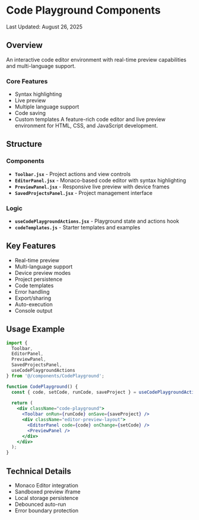 # Code Playground Components

Last Updated: August 26, 2025

## Overview

An interactive code editor environment with real-time preview capabilities and multi-language support.

### Core Features
- Syntax highlighting
- Live preview
- Multiple language support
- Code saving
- Custom templates
A feature-rich code editor and live preview environment for HTML, CSS, and JavaScript development.

## Structure

### Components
- **`Toolbar.jsx`** - Project actions and view controls
- **`EditorPanel.jsx`** - Monaco-based code editor with syntax highlighting
- **`PreviewPanel.jsx`** - Responsive live preview with device frames
- **`SavedProjectsPanel.jsx`** - Project management interface

### Logic
- **`useCodePlaygroundActions.jsx`** - Playground state and actions hook
- **`codeTemplates.js`** - Starter templates and examples

## Key Features
- Real-time preview
- Multi-language support
- Device preview modes
- Project persistence
- Code templates
- Error handling
- Export/sharing
- Auto-execution
- Console output

## Usage Example
```jsx
import { 
  Toolbar, 
  EditorPanel, 
  PreviewPanel, 
  SavedProjectsPanel,
  useCodePlaygroundActions 
} from '@/components/CodePlayground';

function CodePlayground() {
  const { code, setCode, runCode, saveProject } = useCodePlaygroundActions();
  
  return (
    <div className="code-playground">
      <Toolbar onRun={runCode} onSave={saveProject} />
      <div className="editor-preview-layout">
        <EditorPanel code={code} onChange={setCode} />
        <PreviewPanel />
      </div>
    </div>
  );
}
```

## Technical Details
- Monaco Editor integration
- Sandboxed preview iframe
- Local storage persistence
- Debounced auto-run
- Error boundary protection
